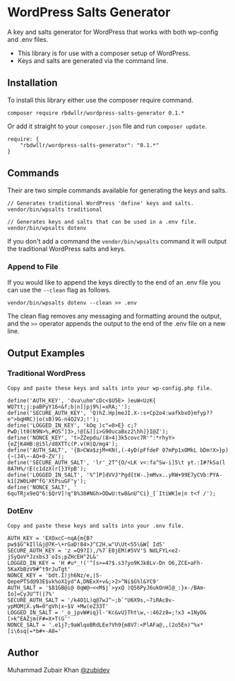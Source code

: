 # WordPress Salts Generator

A key and salts generator for WordPress that works with both wp-config and .env files.

- This library is for use with a composer setup of WordPress.
- Keys and salts are generated via the command line.

## Installation

To install this library either use the composer require command.

```
composer require rbdwllr/wordpress-salts-generator 0.1.*
```

Or add it straight to your `composer.json` file and run `composer update`.

```
require: {
    "rbdwllr/wordpress-salts-generator": "0.1.*"
}
```

## Commands

Their are two simple commands available for generating the keys and salts.

```
// Generates traditional WordPress 'define' keys and salts.
vendor/bin/wpsalts traditional

// Generates keys and salts that can be used in a .env file.
vendor/bin/wpsalts dotenv
```

If you don't add a command the `vendor/bin/wpsalts` command it will output the traditional WordPress salts and keys.

### Append to File

If you would like to append the keys directly to the end of an .env file you can use the `--clean` flag as follows.

```
vendor/bin/wpsalts dotenv --clean >> .env
```

The clean flag removes any messaging and formatting around the output, and the `>>` operator appends the output to the end of the .env file on a new line.

## Output Examples

### Traditional WordPress

```
Copy and paste these keys and salts into your wp-config.php file.

define('AUTH_KEY', 'dva\uhm"cDc<$U5E> )euW<UzK{ WQ7tt;j:paBPyY16<&f;b|n]|pj9%|=xRA;'');
define('SECURE_AUTH_KEY', 'Q)hZ.Hp]meJI.X-:s+Cp2o4:wafkbxO}mfyp??e">bqHRC)|o(sB)9G-n4O2VJ;!');
define('LOGGED_IN_KEY', 'kOq )c"=0>E} c;?PwD;lt0(N9N>%,#OS"]3>,!@[&]]i>G90ucaBxz2\hh]}I@Z');
define('NONCE_KEY', 't>ZZepdu/(8>4|3k5covc7R'":*rhyY>{eZjK4HB:@i5l/d8XTTc(P.v(H|Q/mg4');
define('AUTH_SALT', '{B>CWa$zjM+KN(,(-4yD(pFfdeF 07mPp1xOMkL bDm!X>}p){~(J4\~-AO+0-ZV');
define('SECURE_AUTH_SALT', 'lr'_2T^{O/<LK v<:fa^Sw-i]5\t yt.:I#?kSa(l 8A7H%/!E(c1dzX(r[}3YpB');
define('LOGGED_IN_SALT', '%^]P]dVVJ"Pgd[tW-.}mMvx..yRW+99E7yCVb:PYA-k1[2W0LHM^fG'XtPsuGF"y');
define('NONCE_SALT', ' 6quTRjx9eQ"6:$QrV]!q"8%38#NGh>ODwU:tw8&nU^Ci}_[`ItiWK]e|n t<f /');
```

### DotEnv

```
Copy and paste these keys and salts into your .env file.

AUTH_KEY = 'EXOxcC~nqA{m{B?pw$$G^kIll&j@7K~\+rGaD!84>J^C2H.w"U\Ut<55\&W[ IdS'
SECURE_AUTH_KEY = 'z =Q9?I),/%7`E0jEM(#5VV'S NdLFYL<e2-jSyQoV*Jzxbs3`oIs;pZHcEH"2L&'
LOGGED_IN_KEY = 'H #u*_!('^[s>=4?$.s3?yo9KJk8Lv-Dn O6,ZCE>aFh-5KaXbBzV9#^t9rJuTgt'
NONCE_KEY = 'bdt.I)jh6Nz/e,|S-QepePTSd@93E$vk%oX1yd"A,DNExX+v&;>2>^Ni$G%l&YC9'
AUTH_SALT = '$81GB@i@ 0qW@~<<M$j`>yxQ )Q56PyJ6ukOnH]@_:}x-/BAm-Io]=CyJU^T(|7%'
SECURE_AUTH_SALT = '/k4O1L)q@7wJ^~;b`"U6X9s,~7iRAc8v-ypMOM|X.yN=0"gVh|x~$V +Mw(eZ33T'
LOGGED_IN_SALT = '_o_jpvW#iq}l-'Kc&vU}Tht\w,-:462z8=;!x3 =1NyD&[>k^EAZjm(F#=X+T(G''
NONCE_SALT = '.e1j7;9aWlqoBRdLEe?Vh9{m8V7:<PlAFa@,,(2o5En)^%x*[i\6sq[=*b#+-A0='
```

## Author

Muhammad Zubair Khan [@zubidev](https://github.com/zubidev/)

